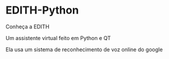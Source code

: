 # EDITH-Python

Conheça a EDITH

Um assistente virtual feito em Python e QT

Ela usa um sistema de reconhecimento de voz online do google


